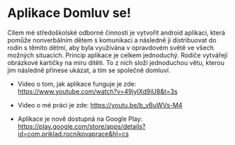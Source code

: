 # Aplikace Domluv se!
Cílem mé středoškolské odborné činnosti je vytvořit android aplikaci, která pomůže nonverbálním dětem s komunikací a následně ji distribuovat do rodin s těmito dětmi, aby byla využívána v opravdovém světě ve všech možných situacích. Princip aplikace je celkem jednoduchý. Rodiče vytvářejí obrázkové kartičky na míru dítěti. To z nich složí jednoduchou větu, kterou jim následně přinese ukázat, a tím se společně domluví.
<br>
* Video o tom, jak aplikace funguje je zde: https://www.youtube.com/watch?v=49jylXd9iU8&t=3s

* Video o mé práci je zde: https://youtu.be/b_vBuWVs-M4

* Aplikace je nově dostupná na Google Play: https://play.google.com/store/apps/details?id=com.priklad.rocnikovaprace&hl=cs
